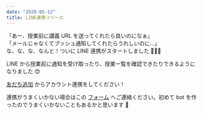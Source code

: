 ```yaml
---
date: "2020-05-12"
title: LINE連携リリース
---
```


「あー、授業前に講義 URL を送ってくれたら良いのになぁ」<br />
「メールじゃなくてプッシュ通知してくれたらうれしいのに...」<br />
な、な、な、なんと！ついに LINE 連携がスタートしました 🎉🎉🎉

LINE から授業前に通知を受け取ったり、授業一覧を確認できたりできるようになりました 😍

[友だち追加](https://lin.ee/3hzPahuLE) からアカウント連携をしてください！

連携がうまくいかない場合はこの [フォーム](https://docs.google.com/forms/d/e/1FAIpQLSdzcqpam9HGKsNilspsf2wSi43ZPJqxUajBsfhm0pZbx-MZDQ/viewform) へご連絡ください。初めて bot を作ったのでうまくいかないこともあるかと思います 🙇‍
